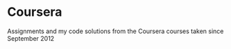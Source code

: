 Coursera
========

Assignments and my code solutions from the Coursera courses taken since September 2012
